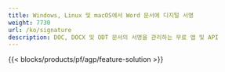 ```yaml
---
title: Windows, Linux 및 macOS에서 Word 문서에 디지털 서명 
weight: 7730
url: /ko/signature
description: DOC, DOCX 및 ODT 문서의 서명을 관리하는 무료 앱 및 API
---
```


{{< blocks/products/pf/agp/feature-solution >}} 

